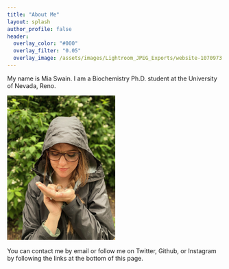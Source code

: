 ```yaml
---
title: "About Me"
layout: splash
author_profile: false
header:
  overlay_color: "#000"
  overlay_filter: "0.05"
  overlay_image: /assets/images/Lightroom_JPEG_Exports/website-1070973.jpg
---
```



My name is Mia Swain. I am a Biochemistry Ph.D. student at the University of Nevada, Reno.

<img src="https://github.com/MiaSwain/MiaSwain.github.io/blob/master/assets/images/Mia_snail.jpg" width="50%" height="50%">

You can contact me by email or follow me on Twitter, Github, or Instagram by following the links at the bottom of this page.
